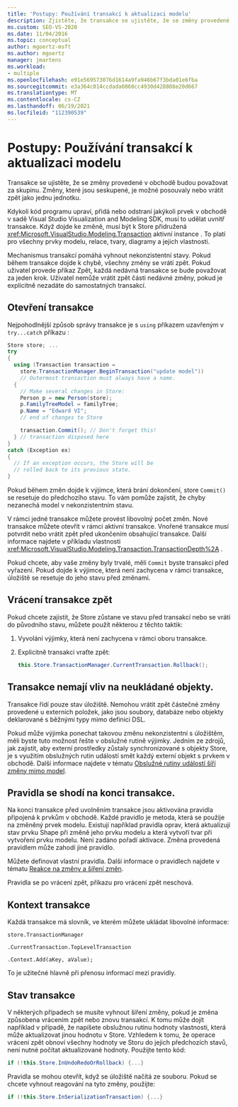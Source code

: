 ```yaml
---
title: 'Postupy: Používání transakcí k aktualizaci modelu'
description: Zjistěte, že transakce se ujistěte, že se změny provedené v obchodě zachází jako se skupinou a jak používat transakce k aktualizaci modelu.
ms.custom: SEO-VS-2020
ms.date: 11/04/2016
ms.topic: conceptual
author: mgoertz-msft
ms.author: mgoertz
manager: jmartens
ms.workload:
- multiple
ms.openlocfilehash: e91e569573076d1614a9fa946b67f3bda01e6fba
ms.sourcegitcommit: e3a364c014ccdada0860cc4930d428808e20d667
ms.translationtype: MT
ms.contentlocale: cs-CZ
ms.lasthandoff: 06/19/2021
ms.locfileid: "112390539"
---
```

# <a name="how-to-use-transactions-to-update-the-model"></a>Postupy: Používání transakcí k aktualizaci modelu
Transakce se ujistěte, že se změny provedené v obchodě budou považovat za skupinu. Změny, které jsou seskupené, je možné posouvaly nebo vrátit zpět jako jednu jednotku.

 Kdykoli kód programu upraví, přidá nebo odstraní jakýkoli prvek v obchodě v sadě Visual Studio Visualization and Modeling SDK, musí to udělat uvnitř transakce. Když dojde ke změně, musí být k Store přidružená <xref:Microsoft.VisualStudio.Modeling.Transaction> aktivní instance . To platí pro všechny prvky modelu, relace, tvary, diagramy a jejich vlastnosti.

 Mechanismus transakcí pomáhá vyhnout nekonzistentní stavy. Pokud během transakce dojde k chybě, všechny změny se vrátí zpět. Pokud uživatel provede příkaz Zpět, každá nedávná transakce se bude považovat za jeden krok. Uživatel nemůže vrátit zpět části nedávné změny, pokud je explicitně nezadáte do samostatných transakcí.

## <a name="opening-a-transaction"></a>Otevření transakce
 Nejpohodlnější způsob správy transakce je s `using` příkazem uzavřeným v `try...catch` příkazu :

```csharp
Store store; ...
try
{
  using (Transaction transaction =
    store.TransactionManager.BeginTransaction("update model"))
    // Outermost transaction must always have a name.
  {
    // Make several changes in Store:
    Person p = new Person(store);
    p.FamilyTreeModel = familyTree;
    p.Name = "Edward VI";
    // end of changes to Store

    transaction.Commit(); // Don't forget this!
  } // transaction disposed here
}
catch (Exception ex)
{
  // If an exception occurs, the Store will be
  // rolled back to its previous state.
}
```

 Pokud během změn dojde k výjimce, která brání dokončení, store `Commit()` se resetuje do předchozího stavu. To vám pomůže zajistit, že chyby nezanechá model v nekonzistentním stavu.

 V rámci jedné transakce můžete provést libovolný počet změn. Nové transakce můžete otevřít v rámci aktivní transakce. Vnořené transakce musí potvrdit nebo vrátit zpět před ukončením obsahující transakce. Další informace najdete v příkladu vlastnosti <xref:Microsoft.VisualStudio.Modeling.Transaction.TransactionDepth%2A> .

 Pokud chcete, aby vaše změny byly trvalé, měli `Commit` byste transakci před vyřazení. Pokud dojde k výjimce, která není zachycena v rámci transakce, úložiště se resetuje do jeho stavu před změnami.

## <a name="rolling-back-a-transaction"></a>Vrácení transakce zpět
 Pokud chcete zajistit, že Store zůstane ve stavu před transakcí nebo se vrátí do původního stavu, můžete použít některou z těchto taktik:

1. Vyvolání výjimky, která není zachycena v rámci oboru transakce.

2. Explicitně transakci vraťte zpět:

    ```csharp
    this.Store.TransactionManager.CurrentTransaction.Rollback();
    ```

## <a name="transactions-do-not-affect-non-store-objects"></a>Transakce nemají vliv na neukládané objekty.
 Transakce řídí pouze stav úložiště. Nemohou vrátit zpět částečné změny provedené u externích položek, jako jsou soubory, databáze nebo objekty deklarované s běžnými typy mimo definici DSL.

 Pokud může výjimka ponechat takovou změnu nekonzistentní s úložištěm, měli byste tuto možnost řešte v obslužné rutině výjimky. Jedním ze zdrojů, jak zajistit, aby externí prostředky zůstaly synchronizované s objekty Store, je s využitím obslužných rutin událostí smět každý externí objekt s prvkem v obchodě. Další informace najdete v tématu [Obslužné rutiny událostí šíří změny mimo model](../modeling/event-handlers-propagate-changes-outside-the-model.md).

## <a name="rules-fire-at-the-end-of-a-transaction"></a>Pravidla se shodí na konci transakce.
 Na konci transakce před uvolněním transakce jsou aktivována pravidla připojená k prvkům v obchodě. Každé pravidlo je metoda, která se použije na změněný prvek modelu. Existují například pravidla oprav, která aktualizují stav prvku Shape při změně jeho prvku modelu a která vytvoří tvar při vytvoření prvku modelu. Není zadáno pořadí aktivace. Změna provedená pravidlem může zahodí jiné pravidlo.

 Můžete definovat vlastní pravidla. Další informace o pravidlech najdete v tématu [Reakce na změny a šíření změn](../modeling/responding-to-and-propagating-changes.md).

 Pravidla se po vrácení zpět, příkazu pro vrácení zpět neschová.

## <a name="transaction-context"></a>Kontext transakce
 Každá transakce má slovník, ve kterém můžete ukládat libovolné informace:

 `store.TransactionManager`

 `.CurrentTransaction.TopLevelTransaction`

 `.Context.Add(aKey, aValue);`

 To je užitečné hlavně při přenosu informací mezi pravidly.

## <a name="transaction-state"></a>Stav transakce
 V některých případech se musíte vyhnout šíření změny, pokud je změna způsobena vrácením zpět nebo znovu transakcí. K tomu může dojít například v případě, že napíšete obslužnou rutinu hodnoty vlastnosti, která může aktualizovat jinou hodnotu v Store. Vzhledem k tomu, že operace vrácení zpět obnoví všechny hodnoty ve Storu do jejich předchozích stavů, není nutné počítat aktualizované hodnoty. Použijte tento kód:

```csharp
if (!this.Store.InUndoRedoOrRollback) {...}
```

 Pravidla se mohou otevřít, když se úložiště načítá ze souboru. Pokud se chcete vyhnout reagování na tyto změny, použijte:

```csharp
if (!this.Store.InSerializationTransaction) {...}
```
